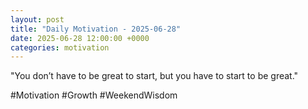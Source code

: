 ```yaml
---
layout: post
title: "Daily Motivation - 2025-06-28"
date: 2025-06-28 12:00:00 +0000
categories: motivation
---
```


"You don’t have to be great to start, but you have to start to be great."

#Motivation #Growth #WeekendWisdom
